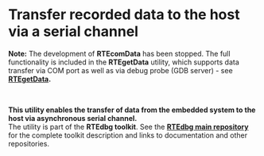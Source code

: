 # Transfer recorded data to the host via a serial channel

**Note:** The development of **RTEcomData** has been stopped. The full functionality is included in the **RTEgetData** utility, which supports data transfer via COM port as well as via debug probe (GDB server) - see **[RTEgetData](https://github.com/RTEdbg/RTEgetData).**

<br>

**This utility enables the transfer of data from the embedded system to the host via asynchronous serial channel.** <br>
The utility is part of the **RTEdbg toolkit**. See the [**RTEdbg main repository**](https://github.com/RTEdbg/RTEdbg) for the complete toolkit description and links to documentation and other repositories.
